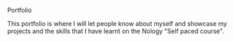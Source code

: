 Portfolio

This portfolio is where I will let people know about myself and showcase my projects and the skills that I have learnt on the Nology "Self paced course".

